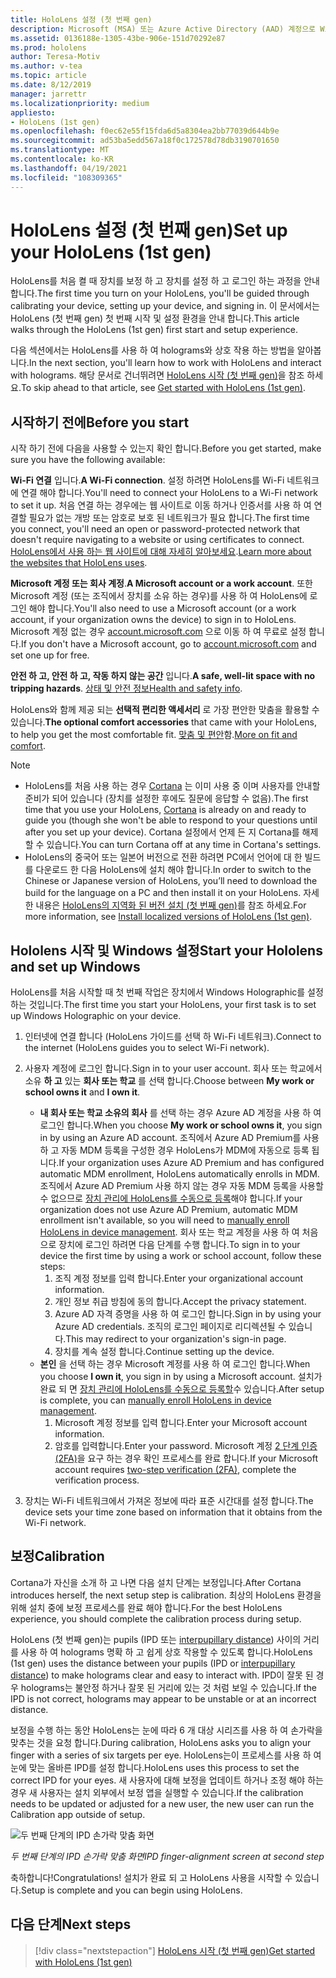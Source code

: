```yaml
---
title: HoloLens 설정 (첫 번째 gen)
description: Microsoft (MSA) 또는 Azure Active Directory (AAD) 계정으로 Wi-Fi 네트워크를 통해 처음으로 HoloLens를 설정 하는 방법에 대해 알아봅니다.
ms.assetid: 0136188e-1305-43be-906e-151d70292e87
ms.prod: hololens
author: Teresa-Motiv
ms.author: v-tea
ms.topic: article
ms.date: 8/12/2019
manager: jarrettr
ms.localizationpriority: medium
appliesto:
- HoloLens (1st gen)
ms.openlocfilehash: f0ec62e55f15fda6d5a8304ea2bb77039d644b9e
ms.sourcegitcommit: ad53ba5edd567a18f0c172578d78db3190701650
ms.translationtype: MT
ms.contentlocale: ko-KR
ms.lasthandoff: 04/19/2021
ms.locfileid: "108309365"
---
```

# <a name="set-up-your-hololens-1st-gen"></a><span data-ttu-id="528ef-103">HoloLens 설정 (첫 번째 gen)</span><span class="sxs-lookup"><span data-stu-id="528ef-103">Set up your HoloLens (1st gen)</span></span>

<span data-ttu-id="528ef-104">HoloLens를 처음 켤 때 장치를 보정 하 고 장치를 설정 하 고 로그인 하는 과정을 안내 합니다.</span><span class="sxs-lookup"><span data-stu-id="528ef-104">The first time you turn on your HoloLens, you'll be guided through calibrating your device, setting up your device, and signing in.</span></span>  <span data-ttu-id="528ef-105">이 문서에서는 HoloLens (첫 번째 gen) 첫 번째 시작 및 설정 환경을 안내 합니다.</span><span class="sxs-lookup"><span data-stu-id="528ef-105">This article walks through the HoloLens (1st gen) first start and setup experience.</span></span>

<span data-ttu-id="528ef-106">다음 섹션에서는 HoloLens를 사용 하 여 holograms와 상호 작용 하는 방법을 알아봅니다.</span><span class="sxs-lookup"><span data-stu-id="528ef-106">In the next section, you'll learn how to work with HoloLens and interact with holograms.</span></span> <span data-ttu-id="528ef-107">해당 문서로 건너뛰려면 [HoloLens 시작 (첫 번째 gen)](hololens1-basic-usage.md)을 참조 하세요.</span><span class="sxs-lookup"><span data-stu-id="528ef-107">To skip ahead to that article, see [Get started with HoloLens (1st gen)](hololens1-basic-usage.md).</span></span>

## <a name="before-you-start"></a><span data-ttu-id="528ef-108">시작하기 전에</span><span class="sxs-lookup"><span data-stu-id="528ef-108">Before you start</span></span>

<span data-ttu-id="528ef-109">시작 하기 전에 다음을 사용할 수 있는지 확인 합니다.</span><span class="sxs-lookup"><span data-stu-id="528ef-109">Before you get started, make sure you have the following available:</span></span>

<span data-ttu-id="528ef-110">**Wi-Fi 연결** 입니다.</span><span class="sxs-lookup"><span data-stu-id="528ef-110">**A Wi-Fi connection**.</span></span> <span data-ttu-id="528ef-111">설정 하려면 HoloLens를 Wi-Fi 네트워크에 연결 해야 합니다.</span><span class="sxs-lookup"><span data-stu-id="528ef-111">You'll need to connect your HoloLens to a Wi-Fi network to set it up.</span></span> <span data-ttu-id="528ef-112">처음 연결 하는 경우에는 웹 사이트로 이동 하거나 인증서를 사용 하 여 연결할 필요가 없는 개방 또는 암호로 보호 된 네트워크가 필요 합니다.</span><span class="sxs-lookup"><span data-stu-id="528ef-112">The first time you connect, you'll need an open or password-protected network that doesn't require navigating to a website or using certificates to connect.</span></span> <span data-ttu-id="528ef-113">[HoloLens에서 사용 하는 웹 사이트에 대해 자세히 알아보세요](hololens-offline.md).</span><span class="sxs-lookup"><span data-stu-id="528ef-113">[Learn more about the websites that HoloLens uses](hololens-offline.md).</span></span>

<span data-ttu-id="528ef-114">**Microsoft 계정 또는 회사 계정**.</span><span class="sxs-lookup"><span data-stu-id="528ef-114">**A Microsoft account or a work account**.</span></span> <span data-ttu-id="528ef-115">또한 Microsoft 계정 (또는 조직에서 장치를 소유 하는 경우)를 사용 하 여 HoloLens에 로그인 해야 합니다.</span><span class="sxs-lookup"><span data-stu-id="528ef-115">You'll also need to use a Microsoft account (or a work account, if your organization owns the device) to sign in to HoloLens.</span></span> <span data-ttu-id="528ef-116">Microsoft 계정 없는 경우 [account.microsoft.com](https://account.microsoft.com) 으로 이동 하 여 무료로 설정 합니다.</span><span class="sxs-lookup"><span data-stu-id="528ef-116">If you don't have a Microsoft account, go to [account.microsoft.com](https://account.microsoft.com) and set one up for free.</span></span>

<span data-ttu-id="528ef-117">**안전 하 고, 안전 하 고, 작동 하지 않는 공간** 입니다.</span><span class="sxs-lookup"><span data-stu-id="528ef-117">**A safe, well-lit space with no tripping hazards**.</span></span> <span data-ttu-id="528ef-118">[상태 및 안전 정보](https://go.microsoft.com/fwlink/p/?LinkId=746661)</span><span class="sxs-lookup"><span data-stu-id="528ef-118">[Health and safety info](https://go.microsoft.com/fwlink/p/?LinkId=746661).</span></span>

<span data-ttu-id="528ef-119">HoloLens와 함께 제공 되는 **선택적 편리한 액세서리** 로 가장 편안한 맞춤을 활용할 수 있습니다.</span><span class="sxs-lookup"><span data-stu-id="528ef-119">**The optional comfort accessories** that came with your HoloLens, to help you get the most comfortable fit.</span></span> <span data-ttu-id="528ef-120">[맞춤 및 편안](https://support.microsoft.com/help/12632/hololens-fit-your-hololens)함.</span><span class="sxs-lookup"><span data-stu-id="528ef-120">[More on fit and comfort](https://support.microsoft.com/help/12632/hololens-fit-your-hololens).</span></span>

> [!NOTE]
>  
> - <span data-ttu-id="528ef-121">HoloLens를 처음 사용 하는 경우 [Cortana](hololens-cortana.md) 는 이미 사용 중 이며 사용자를 안내할 준비가 되어 있습니다 (장치를 설정한 후에도 질문에 응답할 수 없음).</span><span class="sxs-lookup"><span data-stu-id="528ef-121">The first time that you use your HoloLens, [Cortana](hololens-cortana.md) is already on and ready to guide you (though she won't be able to respond to your questions until after you set up your device).</span></span> <span data-ttu-id="528ef-122">Cortana 설정에서 언제 든 지 Cortana를 해제할 수 있습니다.</span><span class="sxs-lookup"><span data-stu-id="528ef-122">You can turn Cortana off at any time in Cortana's settings.</span></span>
> - <span data-ttu-id="528ef-123">HoloLens의 중국어 또는 일본어 버전으로 전환 하려면 PC에서 언어에 대 한 빌드를 다운로드 한 다음 HoloLens에 설치 해야 합니다.</span><span class="sxs-lookup"><span data-stu-id="528ef-123">In order to switch to the Chinese or Japanese version of HoloLens, you’ll need to download the build for the language on a PC and then install it on your HoloLens.</span></span> <span data-ttu-id="528ef-124">자세한 내용은 [HoloLens의 지역화 된 버전 설치 (첫 번째 gen)](hololens1-install-localized.md)를 참조 하세요.</span><span class="sxs-lookup"><span data-stu-id="528ef-124">For more information, see [Install localized versions of HoloLens (1st gen)](hololens1-install-localized.md).</span></span>

## <a name="start-your-hololens-and-set-up-windows"></a><span data-ttu-id="528ef-125">Hololens 시작 및 Windows 설정</span><span class="sxs-lookup"><span data-stu-id="528ef-125">Start your Hololens and set up Windows</span></span>

<span data-ttu-id="528ef-126">HoloLens를 처음 시작할 때 첫 번째 작업은 장치에서 Windows Holographic를 설정 하는 것입니다.</span><span class="sxs-lookup"><span data-stu-id="528ef-126">The first time you start your HoloLens, your first task is to set up Windows Holographic on your device.</span></span>

1. <span data-ttu-id="528ef-127">인터넷에 연결 합니다 (HoloLens 가이드를 선택 하 Wi-Fi 네트워크).</span><span class="sxs-lookup"><span data-stu-id="528ef-127">Connect to the internet (HoloLens guides you to select Wi-Fi network).</span></span>

1. <span data-ttu-id="528ef-128">사용자 계정에 로그인 합니다.</span><span class="sxs-lookup"><span data-stu-id="528ef-128">Sign in to your user account.</span></span> <span data-ttu-id="528ef-129">회사 또는 학교에서 소유 **하 고** 있는 **회사 또는 학교** 를 선택 합니다.</span><span class="sxs-lookup"><span data-stu-id="528ef-129">Choose between **My work or school owns it** and **I own it**.</span></span>
    - <span data-ttu-id="528ef-130">**내 회사 또는 학교 소유의 회사** 를 선택 하는 경우 Azure AD 계정을 사용 하 여 로그인 합니다.</span><span class="sxs-lookup"><span data-stu-id="528ef-130">When you choose **My work or school owns it**, you sign in by using an Azure AD account.</span></span> <span data-ttu-id="528ef-131">조직에서 Azure AD Premium를 사용 하 고 자동 MDM 등록을 구성한 경우 HoloLens가 MDM에 자동으로 등록 됩니다.</span><span class="sxs-lookup"><span data-stu-id="528ef-131">If your organization uses Azure AD Premium and has configured automatic MDM enrollment, HoloLens automatically enrolls in MDM.</span></span> <span data-ttu-id="528ef-132">조직에서 Azure AD Premium 사용 하지 않는 경우 자동 MDM 등록을 사용할 수 없으므로 [장치 관리에 HoloLens를 수동으로 등록](hololens-enroll-mdm.md#different-ways-to-enroll)해야 합니다.</span><span class="sxs-lookup"><span data-stu-id="528ef-132">If your organization does not use Azure AD Premium, automatic MDM enrollment isn't available, so you will need to [manually enroll HoloLens in device management](hololens-enroll-mdm.md#different-ways-to-enroll).</span></span> <span data-ttu-id="528ef-133">회사 또는 학교 계정을 사용 하 여 처음으로 장치에 로그인 하려면 다음 단계를 수행 합니다.</span><span class="sxs-lookup"><span data-stu-id="528ef-133">To sign in to your device the first time by using a work or school account, follow these steps:</span></span>
        1. <span data-ttu-id="528ef-134">조직 계정 정보를 입력 합니다.</span><span class="sxs-lookup"><span data-stu-id="528ef-134">Enter your organizational account information.</span></span>
        1. <span data-ttu-id="528ef-135">개인 정보 취급 방침에 동의 합니다.</span><span class="sxs-lookup"><span data-stu-id="528ef-135">Accept the privacy statement.</span></span>
        1. <span data-ttu-id="528ef-136">Azure AD 자격 증명을 사용 하 여 로그인 합니다.</span><span class="sxs-lookup"><span data-stu-id="528ef-136">Sign in by using your Azure AD credentials.</span></span> <span data-ttu-id="528ef-137">조직의 로그인 페이지로 리디렉션될 수 있습니다.</span><span class="sxs-lookup"><span data-stu-id="528ef-137">This may redirect to your organization's sign-in page.</span></span>
        1. <span data-ttu-id="528ef-138">장치를 계속 설정 합니다.</span><span class="sxs-lookup"><span data-stu-id="528ef-138">Continue setting up the device.</span></span>
    - <span data-ttu-id="528ef-139">**본인** 을 선택 하는 경우 Microsoft 계정를 사용 하 여 로그인 합니다.</span><span class="sxs-lookup"><span data-stu-id="528ef-139">When you choose **I own it**, you sign in by using a Microsoft account.</span></span> <span data-ttu-id="528ef-140">설치가 완료 되 면 [장치 관리에 HoloLens를 수동으로 등록할](hololens-enroll-mdm.md#different-ways-to-enroll)수 있습니다.</span><span class="sxs-lookup"><span data-stu-id="528ef-140">After setup is complete, you can [manually enroll HoloLens in device management](hololens-enroll-mdm.md#different-ways-to-enroll).</span></span>
        1. <span data-ttu-id="528ef-141">Microsoft 계정 정보를 입력 합니다.</span><span class="sxs-lookup"><span data-stu-id="528ef-141">Enter your Microsoft account information.</span></span>
        1. <span data-ttu-id="528ef-142">암호를 입력합니다.</span><span class="sxs-lookup"><span data-stu-id="528ef-142">Enter your password.</span></span> <span data-ttu-id="528ef-143">Microsoft 계정 [2 단계 인증 (2FA)](https://blogs.technet.microsoft.com/microsoft_blog/2013/04/17/microsoft-account-gets-more-secure/)을 요구 하는 경우 확인 프로세스를 완료 합니다.</span><span class="sxs-lookup"><span data-stu-id="528ef-143">If your Microsoft account requires [two-step verification (2FA)](https://blogs.technet.microsoft.com/microsoft_blog/2013/04/17/microsoft-account-gets-more-secure/), complete the verification process.</span></span>

1. <span data-ttu-id="528ef-144">장치는 Wi-Fi 네트워크에서 가져온 정보에 따라 표준 시간대를 설정 합니다.</span><span class="sxs-lookup"><span data-stu-id="528ef-144">The device sets your time zone based on information that it obtains from the Wi-Fi network.</span></span>

## <a name="calibration"></a><span data-ttu-id="528ef-145">보정</span><span class="sxs-lookup"><span data-stu-id="528ef-145">Calibration</span></span>

<span data-ttu-id="528ef-146">Cortana가 자신을 소개 하 고 나면 다음 설치 단계는 보정입니다.</span><span class="sxs-lookup"><span data-stu-id="528ef-146">After Cortana introduces herself, the next setup step is calibration.</span></span> <span data-ttu-id="528ef-147">최상의 HoloLens 환경을 위해 설치 중에 보정 프로세스를 완료 해야 합니다.</span><span class="sxs-lookup"><span data-stu-id="528ef-147">For the best HoloLens experience, you should complete the calibration process during setup.</span></span>

<span data-ttu-id="528ef-148">HoloLens (첫 번째 gen)는 pupils (IPD 또는 [interpupillary distance](https://en.wikipedia.org/wiki/Interpupillary_distance)) 사이의 거리를 사용 하 여 holograms 명확 하 고 쉽게 상호 작용할 수 있도록 합니다.</span><span class="sxs-lookup"><span data-stu-id="528ef-148">HoloLens (1st gen) uses the distance between your pupils (IPD or [interpupillary distance](https://en.wikipedia.org/wiki/Interpupillary_distance)) to make holograms clear and easy to interact with.</span></span> <span data-ttu-id="528ef-149">IPD이 잘못 된 경우 holograms는 불안정 하거나 잘못 된 거리에 있는 것 처럼 보일 수 있습니다.</span><span class="sxs-lookup"><span data-stu-id="528ef-149">If the IPD is not correct, holograms may appear to be unstable or at an incorrect distance.</span></span>

<span data-ttu-id="528ef-150">보정을 수행 하는 동안 HoloLens는 눈에 따라 6 개 대상 시리즈를 사용 하 여 손가락을 맞추는 것을 요청 합니다.</span><span class="sxs-lookup"><span data-stu-id="528ef-150">During calibration, HoloLens asks you to align your finger with a series of six targets per eye.</span></span> <span data-ttu-id="528ef-151">HoloLens는이 프로세스를 사용 하 여 눈에 맞는 올바른 IPD를 설정 합니다.</span><span class="sxs-lookup"><span data-stu-id="528ef-151">HoloLens uses this process to set the correct IPD for your eyes.</span></span> <span data-ttu-id="528ef-152">새 사용자에 대해 보정을 업데이트 하거나 조정 해야 하는 경우 새 사용자는 설치 외부에서 보정 앱을 실행할 수 있습니다.</span><span class="sxs-lookup"><span data-stu-id="528ef-152">If the calibration needs to be updated or adjusted for a new user, the new user can run the Calibration app  outside of setup.</span></span>

![두 번째 단계의 IPD 손가락 맞춤 화면](./images/ipd-finger-alignment-300px.jpg)

<span data-ttu-id="528ef-154">*두 번째 단계의 IPD 손가락 맞춤 화면*</span><span class="sxs-lookup"><span data-stu-id="528ef-154">*IPD finger-alignment screen at second step*</span></span>

<span data-ttu-id="528ef-155">축하합니다!</span><span class="sxs-lookup"><span data-stu-id="528ef-155">Congratulations!</span></span> <span data-ttu-id="528ef-156">설치가 완료 되 고 HoloLens 사용을 시작할 수 있습니다.</span><span class="sxs-lookup"><span data-stu-id="528ef-156">Setup is complete and you can begin using HoloLens.</span></span>

## <a name="next-steps"></a><span data-ttu-id="528ef-157">다음 단계</span><span class="sxs-lookup"><span data-stu-id="528ef-157">Next steps</span></span>

> [!div class="nextstepaction"]
> [<span data-ttu-id="528ef-158">HoloLens 시작 (첫 번째 gen)</span><span class="sxs-lookup"><span data-stu-id="528ef-158">Get started with HoloLens (1st gen)</span></span>](hololens1-basic-usage.md)
